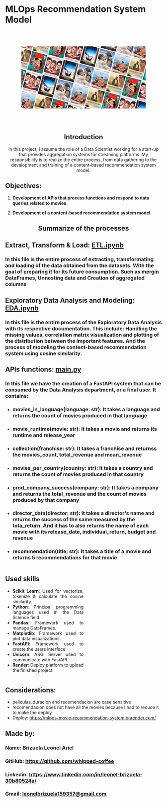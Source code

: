 <h1 align='left'>
   MLOps Recommendation System Model
</h1>


<div style="display: flex; justify-content: center; align-items: center; height: 300px;">
  <img src="_src/assets/movies-img.jpg" alt="imagen de películas" width="400">
</div>

<h2 align = 'center'> Introduction </h2>

<p align = 'center'>
In this project, I assume the role of a Data Scientist working for a start-up that provides aggregation systems for streaming platforms. My responsibility is to realize the entire process, from data gathering to the development and training of a content-based recommendation system model.
</p>    

## Objectives:

1. **Development of APIs that process functions and respond to data queries related to movies.**

2. **Development of a content-based recommendation system model**

<h2 align='center'> Summarize of the processes </h2>

## Extract, Transform & Load: [ETL.ipynb](https://github.com/whipped-coffee/Brizuela-Leonel-MLOps-Recommendation-System/blob/main/ETL.ipynb)
### In this file is the entire process of extracting, transformating and loading of the data obtained from the datasets. With the goal of preparing it for its future consumption. Such as mergin DataFrames, Unnesting data and Creation of aggregated columns

## Exploratory Data Analysis and Modeling: [EDA.ipynb](https://github.com/whipped-coffee/Brizuela-Leonel-MLOps-Recommendation-System/blob/main/EDA.ipynb) 
### In this file is the entire process of the Exploratory Data Analysis with its respective documentation. This include: Handling the missing values, correlation matrix visualization and plotting of the distribution between the important features. And the process of modeling the content-based recommendation system using cosine similarity.

## APIs functions: [main.py](https://github.com/whipped-coffee/Brizuela-Leonel-MLOps-Recommendation-System/blob/main/main.py)
### In this file we have the creation of a FastAPI system that can be consumed by the Data Analysis department, or a final user. It contains:
+ ### movies_in_language(language: str): It takes a language and returns the count of movies produced in that language
+ ### movie_runtime(movie: str): It takes a movie and returns its runtime and release_year
+ ### collection(franchise: str): It takes a franchise and returnss the movies_count, total_revenue and mean_revenue
+ ### movies_per_country(country: str): It takes a country and returns the count of movies produced in that country
+ ### prod_company_success(company: str): It takes a company and returns the total_revenue and the count of movies produced by that company
+ ### director_data(director: str): It takes a director's name and returns the success of the same measured by the tota_return. And it has to also returns the name of each movie with its release_date, individual_return, budget and revenue
+ ### recommendation(title: str): It takes a title of a movie and returns 5 recommendations for that movie


<div style="display:flex; align-items:center;">
  <div style="width:50%; padding-right:20px;">
    <h2>Used skills</h2>
    <ul style="text-align: justify;">
      <li><b> Scikit Learn</b>: Used for vectorize, tokenize & calculate the cosine similarity.</li>
      <li><b>Python</b>: Principal programming languages used in the Data Science field.</li>
      <li><b>Pandas</b>: Framework used to manage DataFrames.</li>
      <li><b>Matplotlib</b>: Framework used to plot data visualizations.</li>
      <li><b>FastAPI</b>: Framework used to create the users interface</li>
      <li><b>Uvicorn</b>: ASGI Server used to communicate with FastAPI.</li>
      <li><b>Render</b>: Deploy platform to upload the finished project.</li>
    </ul>
  </div>
</div>

## Considerations:
+ peliculas_duracion and recomendacion are case sensitive
+ recomendacion does not have all the movies because I had to reduce it to make the deploy
+ Deploy: https://mlops-movie-recommendation-system.onrender.com/
## Made by:
### Name: Brizuela Leonel Ariel
### GitHub: https://github.com/whipped-coffee
### Linkedin: https://www.linkedin.com/in/leonel-brizuela-30b80524a/
### Gmail: leonelbrizuela159357@gmail.com

